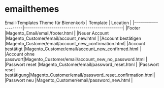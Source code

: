 # emailthemes
Email-Templates Theme für Bienenkorb 
| Template            | Location |
|---------------------|--------------------------------------------------|
|Footer               |Magento_Email/email/footer.html                     |
|Neuer Account        |Magento_Customer/email/account_new.html             |
|Account bestätigen   |Magento_Customer/email/account_new_confirmation.html|
|Account bestätigt    |Magento_Customer/email/account_new_confirmed.html   |
|Account ohne passwort|Magento_Customer/email/account_new_no_password.html |
|Passwort reset       |Magento_Customer/email/password_reset.html          |
|Passwort reset bestätigung|Magento_Customer/email/password_reset_confirmation.html|
|Passwort neu       |Magento_Customer/email/password_new.html              |
